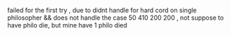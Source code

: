 failed for the first try , due to didnt handle for hard cord on single philosopher && does not handle the case 50 410 200 200 , not suppose to have philo die, but mine have 1 philo died 
